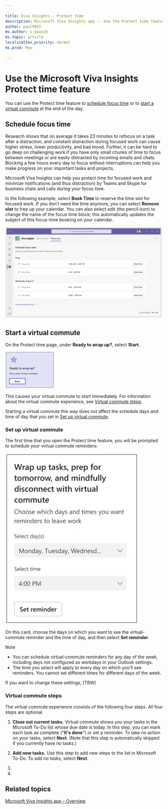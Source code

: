 ```yaml
---

title: Viva Insights - Protect time
description: Microsoft Viva Insights app -- Use the Protect time feature
author: paul9955
ms.author: v-pausch
ms.topic: article
localization_priority: normal 
ms.prod: Mya

---
```


# Use the Microsoft Viva Insights Protect time feature 

You can use the Protect time feature to [schedule focus time](#schedule-focus-time) or to [start a virtual commute](#start-a-virtual-commute) at the end of the day.  

## Schedule focus time

Research shows that on average it takes 23 minutes to refocus on a task after a distraction, and constant distraction during focused work can cause higher stress, lower productivity, and bad mood. Further, it can be hard to go deep on challenging work if you have only small chunks of time to focus between meetings or are easily distracted by incoming emails and chats. Blocking a few hours every day to focus without interruptions can help you make progress on your important tasks and projects. 

Microsoft Viva Insights can help you protect time for focused work and minimize notifications (and thus distraction) by Teams and Skype for business chats and calls during your focus time. 

In the following example, select **Book Time** to reserve the time slot for focused work. If you don’t need the time anymore, you can select **Remove slot** to free up your calendar. You can also select edit (the pencil icon) to change the name of the focus time block; this automatically updates the subject of this focus-time booking on your calendar. 
   
![Book focus time](Images/book-time-2.png)   

## Start a virtual commute

On the Protect time page, under **Ready to wrap up?**, select **Start**.

![Book focus time](Images/start-virt-commute.png)  

This causes your virtual commute to start immediately. For information about the virtual commute experience, see [Virtual commute steps](#virtual-commute-steps).

Starting a virtual commute this way does not affect the schedule days and time of day that you set in [Set up virtual commute](#set-up-virtual-commute).

### Set up virtual commute

The first time that you open the Protect time feature, you will be prompted to schedule your virtual commute reminders:

![Schedule virtual commute](Images/sched-virtual-commute-70.png)  

On this card, choose the days on which you want to see the virtual-commute reminder and the time of day, and then select **Set reminder**. 

> [!Note] 
><ul>
><li>You can schedule virtual-commute reminders for any day of the week, including days not configured as workdays in your Outlook settings.</li>
><li>The time you select will apply to every day on which you'll see reminders. You cannot set different times for different days of the week.</li>
></ul> 

If you want to change these settings, [TBW]

### Virtual commute steps

The virtual commute experience consists of the following four steps. All four steps are optional.

1. **Close out current tasks.** Virtual commute shows you your tasks in the Microsoft To-Do list whose due date is today. In this step, you can mark each task as complete ("**It's done**") or set a reminder. To take no action on your tasks, select **Next**. (Note that this step is automatically skipped if you currently have no tasks.) 

2. **Add new tasks.** Use this step to add new steps to the list in Microsoft To-Do. To add no tasks, select **Next**.

3. 

4. 


## Related topics

[Microsoft Viva Insights app &ndash; Overview](teams-app.md)

 
